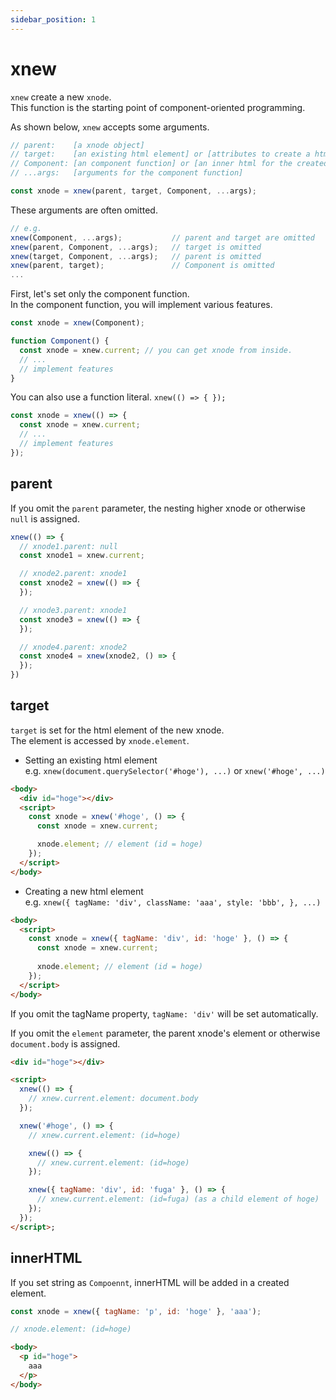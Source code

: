```yaml
---
sidebar_position: 1
---
```


# xnew
`xnew` create a new `xnode`.  
This function is the starting point of component-oriented programming.

As shown below, `xnew` accepts some arguments.

```js
// parent:    [a xnode object]
// target:    [an existing html element] or [attributes to create a html element]  
// Component: [an component function] or [an inner html for the created html element]  
// ...args:   [arguments for the component function]

const xnode = xnew(parent, target, Component, ...args);
```

These arguments are often omitted.  

```js
// e.g.
xnew(Component, ...args);           // parent and target are omitted
xnew(parent, Component, ...args);   // target is omitted
xnew(target, Component, ...args);   // parent is omitted
xnew(parent, target);               // Component is omitted
...
```

First, let's set only the component function.  
In the component function, you will implement various features.  

```js
const xnode = xnew(Component);    

function Component() {
  const xnode = xnew.current; // you can get xnode from inside.
  // ...
  // implement features
}
```

You can also use a function literal.  `xnew(() => { });`
```js
const xnode = xnew(() => {
  const xnode = xnew.current;
  // ...
  // implement features
});
```
## parent
If you omit the `parent` parameter, the nesting higher xnode or otherwise `null` is assigned.   
    
```js
xnew(() => {
  // xnode1.parent: null
  const xnode1 = xnew.current;

  // xnode2.parent: xnode1
  const xnode2 = xnew(() => {
  });

  // xnode3.parent: xnode1
  const xnode3 = xnew(() => {
  });

  // xnode4.parent: xnode2
  const xnode4 = xnew(xnode2, () => {
  });
})
```
## target
`target` is set for the html element of the new xnode.  
The element is accessed by `xnode.element`.

- Setting an existing html element  
e.g. `xnew(document.querySelector('#hoge'), ...)` or `xnew('#hoge', ...)`
```html
<body>
  <div id="hoge"></div>
  <script>
    const xnode = xnew('#hoge', () => {
      const xnode = xnew.current;

      xnode.element; // element (id = hoge)
    });
  </script>
</body>
```

- Creating a new html element   
e.g. `xnew({ tagName: 'div', className: 'aaa', style: 'bbb', }, ...)`
```html
<body>
  <script>
    const xnode = xnew({ tagName: 'div', id: 'hoge' }, () => {
      const xnode = xnew.current;
      
      xnode.element; // element (id = hoge)
    });
  </script>
</body>
```

If you omit the tagName property, `tagName: 'div'` will be set automatically.  

If you omit the `element` parameter, the parent xnode's element or otherwise `document.body` is assigned. 
    
```html
<div id="hoge"></div>

<script>
  xnew(() => {
    // xnew.current.element: document.body
  });

  xnew('#hoge', () => {
    // xnew.current.element: (id=hoge)

    xnew(() => {
      // xnew.current.element: (id=hoge)
    });

    xnew({ tagName: 'div', id: 'fuga' }, () => {
      // xnew.current.element: (id=fuga) (as a child element of hoge)
    });
  });
</script>;
```

## innerHTML
If you set string as `Compoennt`, innerHTML will be added in a created element.
```js
const xnode = xnew({ tagName: 'p', id: 'hoge' }, 'aaa');

// xnode.element: (id=hoge)
```
```html
<body>
  <p id="hoge">
    aaa
  </p>
</body>
```
